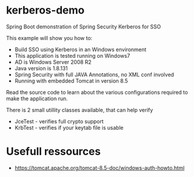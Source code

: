 # kerberos-demo
Spring Boot demonstration of Spring Security Kerberos for SSO

This example will show you how to:
 - Build SSO using Kerberos in an Windows environment
 - This application is tested running on Windows7
 - AD is Windows Server 2008 R2
 - Java version is 1.8.131
 - Spring Security with full JAVA Annotations, no XML conf involved
 - Running with embedded Tomcat in version 8.5

Read the source code to learn about the various configurations 
required to make the application run.

There is 2 small utillity classes available, that can
help verify
 - JceTest - verifies full crypto support
 - KrbTest - verifies if your keytab file is usable

# Usefull ressources

- https://tomcat.apache.org/tomcat-8.5-doc/windows-auth-howto.html

